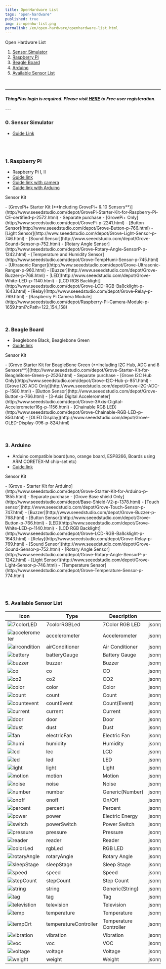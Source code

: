 ```yaml
---
title: OpenHardware List
tags: "open-hardware"
published: true
img: ic-openhw-list.png
permalink: /en/open-hardware/openhardware-list.html
---
```


Open Hardware List

1. [Sensor Simulator](#id-simulator-guide)
2. [Raspberry Pi](#id-pi-guide)
3. [Beagle Board](#id-beagle-guide)
4. [Arduino](#id-arduino-guide)
5. [Available Sensor List](#id-sensor-list)

<br/>

---

#### ***ThingPlus login is required. Please visit [HERE](https://trial.sandbox.thingplus.net/#/register) to Free user registeration.***

<div id='id-simulator-guide'></div>
---

### 0. Sensor Simulator
- [Guide Link](/en/open-hardware/sensor-simulator-user-guide.html)

<div id='id-pi-guide'></div>
<br/>



<div id='id-pi-guide'></div>
<br/>

### 1. Raspberry Pi
- Raspberry Pi I, II
- [Guide link](/en/open-hardware/raspberry-pi-user-guide.html)
- [Guide link with camera](/en/open-hardware/raspberry-camera-user-guide.html)
- [Guide link with Arduino](/en/open-hardware/arduinoPi-user-guide.html)

<p class="dwExpand">  Sensor Kit </p>
  - [GrovePi+ Starter Kit (**Including GrovePi+ & 10 Sensors**)](http://www.seeedstudio.com/depot/GrovePi-Starter-Kit-for-Raspberry-Pi-CE-certified-p-2572.html)
  - Separate purchase
    - [GrovePi+ Only](http://www.seeedstudio.com/depot/GrovePi-p-2241.html)
    - [Button Sensor](http://www.seeedstudio.com/depot/Grove-Button-p-766.html)
    - [Light Sensor](http://www.seeedstudio.com/depot/Grove-Light-Sensor-p-746.html)
    - [Sound Sensor](http://www.seeedstudio.com/depot/Grove-Sound-Sensor-p-752.html)
    - [Rotary Angle Sensor](http://www.seeedstudio.com/depot/Grove-Rotary-Angle-SensorP-p-1242.html)
    - [Temperature and Humidity Sensor](http://www.seeedstudio.com/depot/Grove-TempHumi-Sensor-p-745.html)
    - [Ultrasonic Ranger](http://www.seeedstudio.com/depot/Grove-Ultrasonic-Ranger-p-960.html)
    - [Buzzer](http://www.seeedstudio.com/depot/Grove-Buzzer-p-768.html)
    - [LED](http://www.seeedstudio.com/depot/Grove-White-LED-p-1140.html)
    - [LCD RGB Backlight](http://www.seeedstudio.com/depot/Grove-LCD-RGB-Baßcklight-p-1643.html)
    - [Relay](http://www.seeedstudio.com/depot/Grove-Relay-p-769.html)
    - [Raspberry Pi Camera Module](http://www.seeedstudio.com/depot/Raspberry-Pi-Camera-Module-p-1659.html?cPath=122_154_158)

<p class="dwExpand2"></p>

<div id='id-beagle-guide'></div>

<br/>

### 2. Beagle Board
- Beaglebone Black, Beaglebone Green
- [Guide link](/en/open-hardware/bbb-user-guide.html)

<p class="dwExpand">  Sensor Kit </p>
  - [Grove Starter Kit for BeagleBone Green (**Including I2C Hub, ADC and 8 Sensors**)](http://www.seeedstudio.com/depot/Grove-Starter-Kit-for-BeagleBone-Green-p-2526.html)
  - Separate purchase
    - [Grove I2C Hub Only](http://www.seeedstudio.com/depot/Grove-I2C-Hub-p-851.html)
    - [Grove I2C ADC Only](http://www.seeedstudio.com/depot/Grove-I2C-ADC-p-1580.html)
    - [Button Sensor](http://www.seeedstudio.com/depot/Grove-Button-p-766.html)
    - [3-Axis Digital Accelerometer](http://www.seeedstudio.com/depot/Grove-3Axis-Digital-Accelerometer16g-p-1156.html)
    - [Chainable RGB LED](http://www.seeedstudio.com/depot/Grove-Chainable-RGB-LED-p-850.html)
    - [OLED Display](http://www.seeedstudio.com/depot/Grove-OLED-Display-096-p-824.html)

<p class="dwExpand2"></p>

<div id='id-arduino-guide'></div>
<br/>

### 3. Arduino
- Arduino compatible board(uno, orange board, ESP8266, Boards using ARM CORETEX-M chip-set etc)
- [Guide link](/en/open-hardware/arduino-user-guide.html)

<p class="dwExpand">  Sensor Kit </p>
  - [Grove - Starter Kit for Arduino](http://www.seeedstudio.com/depot/Grove-Starter-Kit-for-Arduino-p-1855.html)
  - Separate purchase
    - [Grove Base shield Only](http://www.seeedstudio.com/depot/Base-Shield-V2-p-1378.html)
    - [Touch sensor](http://www.seeedstudio.com/depot/Grove-Touch-Sensor-p-747.html)
    - [Buzzer](http://www.seeedstudio.com/depot/Grove-Buzzer-p-768.html)
    - [Button Sensor](http://www.seeedstudio.com/depot/Grove-Button-p-766.html)
    - [LED](http://www.seeedstudio.com/depot/Grove-White-LED-p-1140.html)
    - [LCD RGB Backlight](http://www.seeedstudio.com/depot/Grove-LCD-RGB-Baßcklight-p-1643.html)
    - [Relay](http://www.seeedstudio.com/depot/Grove-Relay-p-769.html)
    - [Sound Sensor](http://www.seeedstudio.com/depot/Grove-Sound-Sensor-p-752.html)
    - [Rotary Angle Sensor](http://www.seeedstudio.com/depot/Grove-Rotary-Angle-SensorP-p-1242.html)
    - [Light Sensor](http://www.seeedstudio.com/depot/Grove-Light-Sensor-p-746.html)
    - [Temperature Sensor](http://www.seeedstudio.com/depot/Grove-Temperature-Sensor-p-774.html)

<p class="dwExpand2"></p>

<div id='id-edison-guide'></div>
<br/>


<div id='id-sensor-list'></div>

<br/>

### 5. Available Sensor List


|icon                                                           |Type           |Description    | Model                |Categrory
|---------------------------------------------------------------|---------------|---------------|----------------------|----------
|![7colorLED](/assets/icon/icon-7colorRGBLed-small.png)         |7colorRGBLed   |7Color RGB LED |jsonrpc7colorRGBLed   |actuator
|![accelerometer](/assets/icon/icon-accelerometer-small.png)    |accelerometer  |Accelerometer  |jsonrpcAccelerometer  |sensor
|![aircondition](/assets/icon/icon-airConditioner-small.png)    |airConditioner |Air Conditioner|jsonrpcAirConditioner |actuator
|![battery](/assets/icon/icon-batteryGauge-small.png)           |batteryGauge   |Battery Gauge  |jsonrpcBatteryGauge   |sensor
|![buzzer](/assets/icon/icon-buzzer-small.png)                  |buzzer         |Buzzer         |jsonrpcBuzzer         |actuator
|![co](/assets/icon/icon-co-small.png)                          |co             |CO             |jsonrpcCo             |sensor
|![co2](/assets/icon/icon-co2-small.png)                        |co2            |CO2            |jsonrpcCo2            |sensor
|![color](/assets/icon/icon-color-small.png)                    |color          |Color          |jsonrpcColor          |sensor
|![count](/assets/icon/icon-count-small.png)                    |count          |Count          |jsonrpcCount          |sensor
|![countevent](/assets/icon/icon-countEvent-small.png)          |countEvent     |Count(Event)   |jsonrpcCountEvent     |sensor
|![current](/assets/icon/icon-current-small.png)                |current        |Current        |jsonrpcCurrent        |sensor
|![door](/assets/icon/icon-door-small.png)                      |door           |Door           |jsonrpcDoor           |sensor
|![dust](/assets/icon/icon-dust-small.png)                      |dust           |Dust           |jsonrpcDust           |sensor
|![fan](/assets/icon/icon-electricFan-small.png)                |electricFan    |Electric Fan   |jsonrpcElectricFan    |actuator
|![humi](/assets/icon/icon-humidity-small.png)                  |humidity       |Humidity       |jsonrpcHumi           |sensor
|![lcd](/assets/icon/icon-lcd-small.png)                        |lec            |LCD            |jsonrpcLcd            |actuator
|![led](/assets/icon/icon-led-small.png)                        |led            |LED            |jsonrpcLed            |actuator
|![light](/assets/icon/icon-light-small.png)                    |light          |Light          |jsonrpcLight          |sensor
|![motion](/assets/icon/icon-motion-small.png)                  |motion         |Motion         |jsonrpcMotion         |sensor
|![noise](/assets/icon/icon-noise-small.png)                    |noise          |Noise          |jsonrpcNoise          |sensor
|![number](/assets/icon/icon-number-small.png)                  |number         |Generic(Number)|jsonrpcNumber         |sensor
|![onoff](/assets/icon/icon-onoff-small.png)                    |onoff          |On/Off         |jsonrpcDi             |sensor
|![percent](/assets/icon/icon-percent-small.png)                |percent        |Percent        |jsonrpcPercent        |sensor
|![power](/assets/icon/icon-power-small.png)                    |power          |Electric Energy|jsonrpcPower          |sensor
|![switch](/assets/icon/icon-powerSwitch-small.png)             |powerSwitch    |Power Switch   |jsonrpcDo             |actuator
|![pressure](/assets/icon/icon-pressure-small.png)              |pressure       |Pressure       |jsonrpcPressure       |sensor
|![reader](/assets/icon/icon-reader-small.png)                  |reader         |Reader         |jsonrpcReader         |sensor
|![colorLed](/assets/icon/icon-rgbLed-small.png)                |rgbLed         |RGB LED        |jsonrpcRGBLed         |actuator
|![rotaryAngle](/assets/icon/icon-rotaryAngle-small.png)        |rotaryAngle    |Rotary Angle   |jsonrpcRotaryAngle    |sensor
|![sleepStage](/assets/icon/icon-sleepStage-small.png)          |sleepStage     |Sleep Stage    |jsonrpcSleepStage     |sensor
|![speed](/assets/icon/icon-speed-small.png)                    |speed          |Speed          |jsonrpcSpeed          |sensor
|![stepCount](/assets/icon/icon-stepCount-small.png)            |stepCount      |Step Count     |jsonrpcStepCount      |sensor
|![string](/assets/icon/icon-string-small.png)                  |string         |Generic(String)|jsonrpcString         |sensor
|![tag](/assets/icon/icon-tag-small.png)                        |tag            |Tag            |jsonrpcTag            |sensor
|![televistion](/assets/icon/icon-television-small.png)         |television     |Television     |jsonrpcTelevision     |actuator
|![temp](/assets/icon/icon-temperature-small.png)               |temperature    |Temperature    |jsonrpcTemp           |sensor
|![tempCrt](/assets/icon/icon-temperatureController-small.png)  |temperatureController|Temperature Controller|jsonrpcTempCtrl|actuator
|![vibration](/assets/icon/icon-vibration-small.png)            |vibration      |Vibration      |jsonrpcVibration      |sensor
|![voc](/assets/icon/icon-voc-small.png)                        |voc            |VOC            |jsonrpcVoc            |sensor
|![voltage](/assets/icon/icon-voltage-small.png)                |voltage        |Voltage        |jsonrpcVoltage        |sensor
|![weight](/assets/icon/icon-weight-small.png)                  |weight         |Weight         |jsonrpcWeight         |sensors

<div class='scrolltop'>
    <div class='scroll icon'><i class="fa fa-arrow-circle-up"></i></div>
</div>
